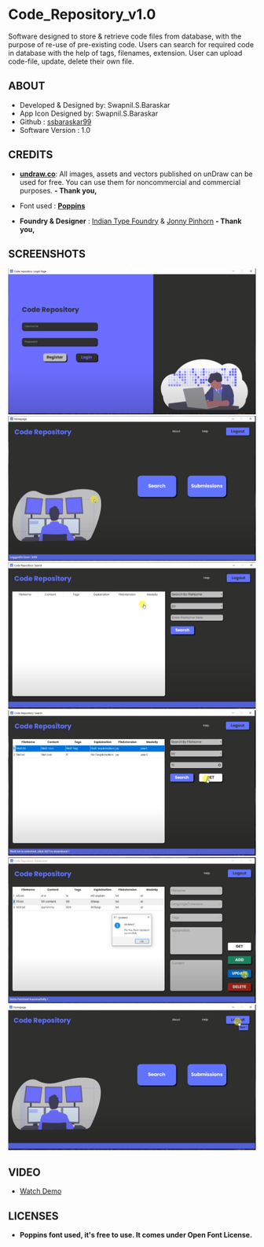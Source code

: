 # Code_Repository_v1.0
Software designed to store &amp; retrieve code files from database, with the purpose of re-use of pre-existing code. Users can search for required code in database with the help of tags, filenames, extension. User can upload code-file, update, delete their own file.

## **ABOUT**
- Developed & Designed by: Swapnil.S.Baraskar
- App Icon Designed by: Swapnil.S.Baraskar
- Github : [ssbaraskar99](https://github.com/ssbaraskar99)
- Software Version : 1.0

## CREDITS
- **[undraw.co](https://undraw.co/)**: All images, assets and vectors published on unDraw can be used for free. You can use them for noncommercial and commercial purposes. 
  **- Thank you,**

- Font used : **[Poppins](https://github.com/itfoundry/Poppins)**
- **Foundry & Designer** : [Indian Type Foundry](https://github.com/itfoundry) & [Jonny Pinhorn](https://github.com/jonpinhorn)
  **- Thank you,**

## 

## SCREENSHOTS

![ScreenShot 1](https://github.com/ssbaraskar99/Code_Repository_v1.0/blob/main/Screenshots/Capture.PNG?raw=true?raw=true)
![ScreenShot 2](https://github.com/ssbaraskar99/Code_Repository_v1.0/blob/main/Screenshots/Capture2.PNG?raw=true?raw=true)
![ScreenShot 3](https://github.com/ssbaraskar99/Code_Repository_v1.0/blob/main/Screenshots/Capture3.PNG?raw=true?raw=true)
![ScreenShot 4](https://github.com/ssbaraskar99/Code_Repository_v1.0/blob/main/Screenshots/Capture4.PNG?raw=true?raw=true)
![ScreenShot 5](https://github.com/ssbaraskar99/Code_Repository_v1.0/blob/main/Screenshots/Capture5.PNG?raw=true?raw=true)
![ScreenShot 6](https://github.com/ssbaraskar99/Code_Repository_v1.0/blob/main/Screenshots/Capture6.PNG?raw=true?raw=true)

## VIDEO
- [Watch Demo](https://drive.google.com/file/d/1WXSF2p6J1dB6xBs8RPMkwnW7IQqrkzFd/view?usp=sharing)

## **LICENSES**
- **Poppins font used, it's free to use. It comes under Open Font License.**
